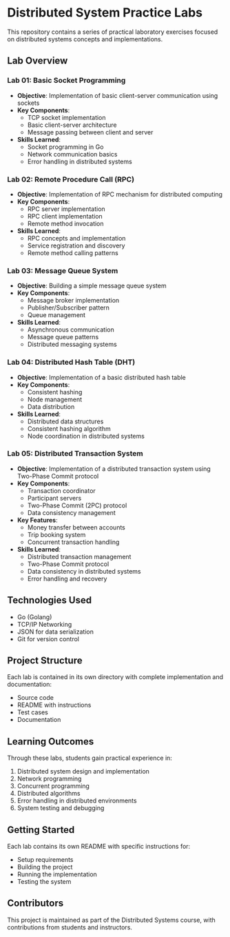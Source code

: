 # Distributed System Practice Labs

This repository contains a series of practical laboratory exercises focused on distributed systems concepts and implementations.

## Lab Overview

### Lab 01: Basic Socket Programming
- **Objective**: Implementation of basic client-server communication using sockets
- **Key Components**:
  - TCP socket implementation
  - Basic client-server architecture
  - Message passing between client and server
- **Skills Learned**:
  - Socket programming in Go
  - Network communication basics
  - Error handling in distributed systems

### Lab 02: Remote Procedure Call (RPC)
- **Objective**: Implementation of RPC mechanism for distributed computing
- **Key Components**:
  - RPC server implementation
  - RPC client implementation
  - Remote method invocation
- **Skills Learned**:
  - RPC concepts and implementation
  - Service registration and discovery
  - Remote method calling patterns

### Lab 03: Message Queue System
- **Objective**: Building a simple message queue system
- **Key Components**:
  - Message broker implementation
  - Publisher/Subscriber pattern
  - Queue management
- **Skills Learned**:
  - Asynchronous communication
  - Message queue patterns
  - Distributed messaging systems

### Lab 04: Distributed Hash Table (DHT)
- **Objective**: Implementation of a basic distributed hash table
- **Key Components**:
  - Consistent hashing
  - Node management
  - Data distribution
- **Skills Learned**:
  - Distributed data structures
  - Consistent hashing algorithm
  - Node coordination in distributed systems

### Lab 05: Distributed Transaction System
- **Objective**: Implementation of a distributed transaction system using Two-Phase Commit protocol
- **Key Components**:
  - Transaction coordinator
  - Participant servers
  - Two-Phase Commit (2PC) protocol
  - Data consistency management
- **Key Features**:
  - Money transfer between accounts
  - Trip booking system
  - Concurrent transaction handling
- **Skills Learned**:
  - Distributed transaction management
  - Two-Phase Commit protocol
  - Data consistency in distributed systems
  - Error handling and recovery

## Technologies Used
- Go (Golang)
- TCP/IP Networking
- JSON for data serialization
- Git for version control

## Project Structure
Each lab is contained in its own directory with complete implementation and documentation:
- Source code
- README with instructions
- Test cases
- Documentation

## Learning Outcomes
Through these labs, students gain practical experience in:
1. Distributed system design and implementation
2. Network programming
3. Concurrent programming
4. Distributed algorithms
5. Error handling in distributed environments
6. System testing and debugging

## Getting Started
Each lab contains its own README with specific instructions for:
- Setup requirements
- Building the project
- Running the implementation
- Testing the system

## Contributors
This project is maintained as part of the Distributed Systems course, with contributions from students and instructors.
